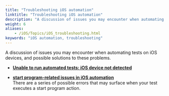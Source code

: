 ```yaml
--- 
title: "Troubleshooting iOS automation"
linktitle: "Troubleshooting iOS automation"
description: "A discussion of issues you may encounter when automating tests on iOS devices, and possible solutions to these problems."
weight: 6
aliases: 
    - /iOS/Topics/iOS_troubleshooting.html
keywords: "iOS automation, troubleshooting"
---
```


A discussion of issues you may encounter when automating tests on iOS devices, and possible solutions to these problems.

-   **[Unable to run automated tests: iOS device not detected](/automation-guide/application-testing/mobile-testing/testing-mobile-applications/ios-automation/troubleshooting-ios-automation/unable-to-run-automated-tests-ios-device-not-detected)**  

-   **[start program-related issues in iOS automation](/automation-guide/application-testing/mobile-testing/testing-mobile-applications/ios-automation/troubleshooting-ios-automation/start-program-related-issues-in-ios-automation/)**  
There are a series of possible errors that may surface when your test executes a start program action.



